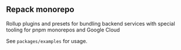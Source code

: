 ## Repack monorepo

Rollup plugins and presets for bundling backend services with special tooling for pnpm monorepos and Google Cloud

See `packages/examples` for usage.
